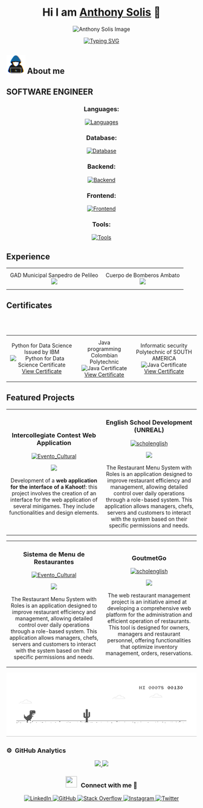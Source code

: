 <div align="center">
  <h1 align="center">Hi I am <a href="">Anthony Solis</a> 👋</h1>
  <img src="https://github.com/Anthony6887/Anthony6887/assets/109778441/332c240c-7fe6-4a6e-9d2c-367bad186657" alt="Anthony Solis Image">
</div>

<p align="center">
  <a href="https://github.com/DenverCoder1/readme-typing-svg">
    <img src="https://readme-typing-svg.herokuapp.com?font=Time+New+Roman&color=cyan&size=25&center=true&vCenter=true&width=600&height=100&lines=Junior+Developer..&hearts;++;Self-Taught+Front-End+Developer,;Back-End+Developer,;Active+Learner/Researcher,;Love+to+learn+new+stuffs..<3" alt="Typing SVG">
  </a>
</p>

## <img src="https://github.com/0xAbdulKhalid/0xAbdulKhalid/raw/main/assets/mdImages/about_me.gif" width="50px"> **About me**

## SOFTWARE ENGINEER
<div align="center">
  <h3>Languages:</h3>
  <a href="https://skillicons.dev"><img src="https://skillicons.dev/icons?i=js,php,typescript,java,python,matlab" alt="Languages"></a>

  <h3>Database:</h3>
<a href="https://skillicons.dev"><img src="https://skillicons.dev/icons?i=mysql,postgresql,mongodb,sqlite" alt="Database"></a>

  <h3>Backend:</h3>
  <a href="https://skillicons.dev"><img src="https://skillicons.dev/icons?i=express,nodejs,nestjs,firebase" alt="Backend"></a>

  <h3>Frontend:</h3>
  <a href="https://skillicons.dev"><img src="https://skillicons.dev/icons?i=html,css,tailwindcss,react,nextjs,angular" alt="Frontend"></a>

  <h3>Tools:</h3>
  <a href="https://skillicons.dev"><img src="https://skillicons.dev/icons?i=figma,postman,git,vscode" alt="Tools"></a>
</div>

## Experience

<table align="center">
  <tr>
    <td style="text-align: center; padding: 10px;">
      GAD Municipal Sanpedro de Pelileo<br>
      <img src="https://pelileo.gob.ec/portal/wp-content/uploads/2021/04/cropped-MARCA-GAD-PELILEO-05-1.png" width="200">
    </td>
    <td style="text-align: center; padding: 10px;">
      Cuerpo de Bomberos Ambato<br>
      <img src="https://github.com/Anthony6887/Anthony6887/assets/109778441/bc15eb86-1a9b-455d-8515-8a2108a14cb7" width="200">
    </td>
  </tr>
</table>

## Certificates

<table align="center">
  <tr>
    <td style="text-align: center; padding: 10px;">
      Python for Data Science<br>
      Issued by IBM<br>
      <img src="https://github.com/Anthony6887/Anthony6887/assets/109778441/22eb98be-abde-47db-a41f-7444ae0439cd" alt="Python for Data Science Certificate" width="200"><br>
      <a href="https://www.credly.com/badges/7e70b0cf-2ff8-4dda-b1d8-1347d287075a/public_url">View Certificate</a>
    </td>
    <br>
    <td style="text-align: center; padding: 10px;">
      Java programming<br>
      Colombian Polytechnic<br>
      <img src="https://blog.facialix.com/wp-content/uploads/2024/05/Curso-de-Java-Nivel-Basico-GRATIS.jpg" alt="Java Certificate" width="200"><br>
      <a href="https://politecnicodecolombia.edu.co/contable/app/certificados/pages/certificado.php?Id=zJ2Ox0jpwYBGg6E7Gbda">View Certificate</a>
    </td>
    <br>
    <td style="text-align: center; padding: 10px;">
      Informatic security<br>
      Polytechnic of SOUTH AMERICA<br>
      <img src="https://github.com/Anthony6887/Anthony6887/assets/109778441/0957338b-106c-404a-82a2-79e29357bb96" alt="Java Certificate" width="200"><br>
      <a href="https://certificado.polisura.edu.co/certificacion.php?id=oKCVep6o">View Certificate</a>
    </td>
  </tr>
</table>


## Featured Projects
<table>
<tr>
<td width="50%">
  <h3 align="center">Intercollegiate Contest Web Application</h3>
  <div align="center">
    <a href="https://github.com/Anthony6887/Evento_Cultural" target="_blank"><img src="https://github.com/Anthony6887/Anthony6887/assets/109778441/af08da65-bd1a-4faa-aede-778e06299fa7" width="400" alt="Evento_Cultural"></a>
    <p>
      <a href="https://github.com/Anthony6887/Evento_Cultural" target="_blank">
        <img src="https://img.shields.io/badge/CODE-ff9?style=for-the-badge&logo=github&logoColor=black">
      </a>
    </p>
  <p>Development of a <strong>web application for the interface of a Kahoot!</strong>: this project involves the creation of an interface for the web application of several minigames. They include functionalities and design elements.</p>  
  </div>                
</td>
<td width="50%">
  <h3 align="center">English School Development (UNREAL)</h3>
  <div align="center">
    <a href="https://github.com/Eduardlink/CasaAbiertaDas" target="_blank"><img src="https://github.com/Anthony6887/Anthony6887/assets/109778441/fd8ffe98-9944-4239-9911-a7fd4dcaae91" width="400" alt="scholenglish"></a>
    <br>
    <p>
      <a href="https://github.com/Eduardlink/CasaAbiertaDas" target="_blank">
        <img src="https://img.shields.io/badge/CODE-80ffaa?style=for-the-badge&logo=github&logoColor=black">
      </a>
    </p>
    <p>The Restaurant Menu System with Roles is an application designed to improve restaurant efficiency and management, allowing detailed control over daily operations through a role-based system. This application allows managers, chefs, servers and customers to interact with the system based on their specific permissions and needs.</p>
  </div>   
</td> 
</table>
<table>
<tr>
<td width="50%">
  <h3 align="center">Sistema de Menu de Restaurantes</h3>
  <div align="center">
    <a href="https://github.com/Anthony6887/MenuComida.git" target="_blank"><img src="https://github.com/Anthony6887/MenuComida/assets/109778441/a5a9d2e9-48f6-42eb-8c64-829c0bfc3e11" width="400" alt="Evento_Cultural"></a>
    <p>
      <a href="https://github.com/Anthony6887/Evento_Cultural" target="_blank">
        <img src="https://img.shields.io/badge/CODE-80ffaa?style=for-the-badge&logo=github&logoColor=black">
      </a>
    </p>
  <p>The Restaurant Menu System with Roles is an application designed to improve restaurant efficiency and management, allowing detailed control over daily operations through a role-based system. This application allows managers, chefs, servers and customers to interact with the system based on their specific permissions and needs.</p>  
  </div>                
</td>
<td width="50%">
  <h3 align="center">GoutmetGo</h3>
  <div align="center">
    <a href="https://github.com/PSW-GourtmetGO/GourtmetGo-Web-FrontEnd.git" target="_blank"><img src="https://github.com/Anthony6887/MenuComida/assets/109778441/2573493e-2340-4518-b96d-774abda81595" width="400" alt="scholenglish"></a>
    <br>
    <p>
      <a href="https://github.com/PSW-GourtmetGO/GourtmetGo-Web-FrontEnd.git" target="_blank">
        <img src="https://img.shields.io/badge/CODE-ff9?style=for-the-badge&logo=github&logoColor=black">
      </a>
    </p>
    <p>The web restaurant management project is an initiative aimed at developing a comprehensive web platform for the administration and efficient operation of restaurants. This tool is designed for owners, managers and restaurant personnel, offering functionalities that optimize inventory management, orders, reservations.</p>
  </div>   
</td> 
</table>

<p align="center">
  <img src="https://raw.githubusercontent.com/wangningkai/wangningkai/master/assets/dino.gif" alt="Dino GIF">
</p>

### ⚙️ &nbsp;GitHub Analytics

<p align="center">
<a href="https://github.com/ArmijosThais">
  <img height="180em" src="https://github-readme-stats-eight-theta.vercel.app/api?username=Anthony6887&show_icons=true&theme=algolia&include_all_commits=true&count_private=true"/>
  <img height="180em" src="https://github-readme-stats-eight-theta.vercel.app/api/top-langs/?username=Anthony6887&layout=compact&langs_count=8&theme=algolia"/>
</a>
</p>

<h3 align="center"><img src="https://media.giphy.com/media/iY8CRBdQXODJSCERIr/giphy.gif" width="30" height="30" style="margin-right: 10px;">Connect with me 🤝</h3>
<p align="center">
  <a href="https://www.linkedin.com/in/anthony-solis-3123191b1/" target="_blank">
    <img src="https://img.icons8.com/doodle/40/000000/linkedin--v2.png" alt="LinkedIn">
  </a>
  <a href="https://github.com/Anthony6887" target="_blank">
    <img src="https://img.icons8.com/doodle/40/000000/github--v1.png" alt="GitHub">
  </a>
  <a href="" target="_blank">
    <img src="https://img.icons8.com/external-tal-revivo-color-tal-revivo/40/000000/external-stack-overflow-is-a-question-and-answer-site-for-professional-logo-color-tal-revivo.png" alt="Stack Overflow">
  </a>
  <a href="" target="_blank">
    <img src="https://img.icons8.com/doodle/40/000000/instagram-new--v2.png" alt="Instagram">
  </a>
  <a href="" target="_blank">
    <img src="https://img.icons8.com/doodle/1x/twitter-squared--v2.png" alt="Twitter">
  </a>
</p>
